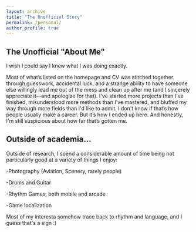 ```yaml
---
layout: archive
title: "The Unofficial Story"
permalink: /personal/
author_profile: true
---
```



The Unofficial "About Me"
------

I wish I could say I knew what I was doing exactly.

Most of what’s listed on the homepage and CV was stitched together through guesswork, accidental luck, and a strange ability to have someone else willingly lead me out of the mess and clean up after me (and I sincerely appreciate it—and apologize for that).
I've started more projects than I've finished, misunderstood more methods than I've mastered, and bluffed my way through more fields than I'd like to admit. I don't know if that’s how people usually make a career.
But it’s how I ended up here.
And honestly, I'm still suspicious about how far that’s gotten me.

Outside of academia...
------
Outside of research, I spend a considerable amount of time being not particularly good at a variety of things I enjoy:

  -Photography (Aviation, Scenery, rarely people)
  
  -Drums and Guitar
  
  -Rhythm Games, both mobile and arcade
  
  -Game localization

Most of my interesta somehow trace back to rhythm and language, and I guess that's a sign :)
